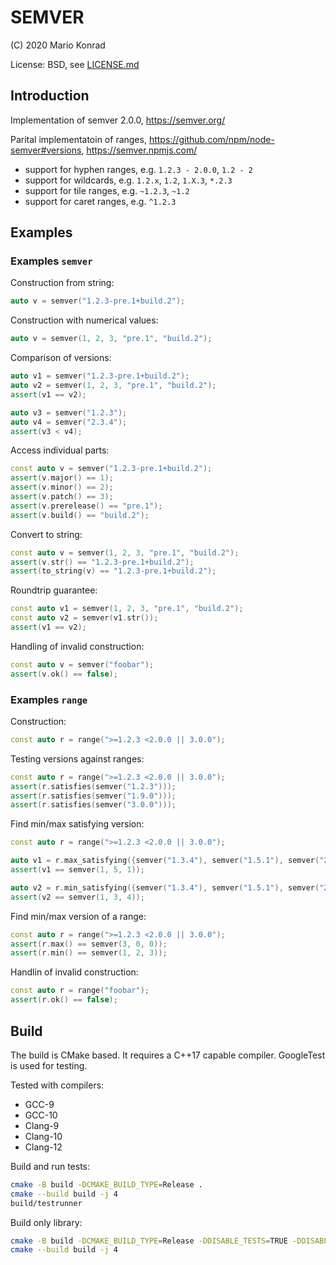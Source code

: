 # SEMVER

(C) 2020 Mario Konrad

License: BSD, see [LICENSE.md](LICENSE.md)


## Introduction

Implementation of semver 2.0.0, https://semver.org/

Parital implementatoin of ranges, https://github.com/npm/node-semver#versions, https://semver.npmjs.com/
- support for hyphen ranges, e.g. `1.2.3 - 2.0.0`, `1.2 - 2`
- support for wildcards, e.g. `1.2.x`, `1.2`, `1.X.3`, `*.2.3`
- support for tile ranges, e.g. `~1.2.3`, `~1.2`
- support for caret ranges, e.g. `^1.2.3`


## Examples
### Examples `semver`

Construction from string:
```cpp
auto v = semver("1.2.3-pre.1+build.2");
```

Construction with numerical values:
```cpp
auto v = semver(1, 2, 3, "pre.1", "build.2");
```

Comparison of versions:
```cpp
auto v1 = semver("1.2.3-pre.1+build.2");
auto v2 = semver(1, 2, 3, "pre.1", "build.2");
assert(v1 == v2);

auto v3 = semver("1.2.3");
auto v4 = semver("2.3.4");
assert(v3 < v4);
```

Access individual parts:
```cpp
const auto v = semver("1.2.3-pre.1+build.2");
assert(v.major() == 1);
assert(v.minor() == 2);
assert(v.patch() == 3);
assert(v.prerelease() == "pre.1");
assert(v.build() == "build.2");
```

Convert to string:
```cpp
const auto v = semver(1, 2, 3, "pre.1", "build.2");
assert(v.str() == "1.2.3-pre.1+build.2");
assert(to_string(v) == "1.2.3-pre.1+build.2");
```

Roundtrip guarantee:
```cpp
const auto v1 = semver(1, 2, 3, "pre.1", "build.2");
const auto v2 = semver(v1.str());
assert(v1 == v2);
```

Handling of invalid construction:
```cpp
const auto v = semver("foobar");
assert(v.ok() == false);
```


### Examples `range`

Construction:
```cpp
const auto r = range(">=1.2.3 <2.0.0 || 3.0.0");
```

Testing versions against ranges:
```cpp
const auto r = range(">=1.2.3 <2.0.0 || 3.0.0");
assert(r.satisfies(semver("1.2.3")));
assert(r.satisfies(semver("1.9.0")));
assert(r.satisfies(semver("3.0.0")));
```

Find min/max satisfying version:
```cpp
const auto r = range(">=1.2.3 <2.0.0 || 3.0.0");

auto v1 = r.max_satisfying({semver("1.3.4"), semver("1.5.1"), semver("2.3.0")});
assert(v1 == semver(1, 5, 1));

auto v2 = r.min_satisfying({semver("1.3.4"), semver("1.5.1"), semver("2.3.0")});
assert(v2 == semver(1, 3, 4));
```

Find min/max version of a range:
```cpp
const auto r = range(">=1.2.3 <2.0.0 || 3.0.0");
assert(r.max() == semver(3, 0, 0));
assert(r.min() == semver(1, 2, 3));
```

Handlin of invalid construction:
```cpp
const auto r = range("foobar");
assert(r.ok() == false);
```


## Build

The build is CMake based. It requires a C++17 capable compiler.
GoogleTest is used for testing.

Tested with compilers:
- GCC-9
- GCC-10
- Clang-9
- Clang-10
- Clang-12

Build and run tests:
```bash
cmake -B build -DCMAKE_BUILD_TYPE=Release .
cmake --build build -j 4
build/testrunner
```

Build only library:
```bash
cmake -B build -DCMAKE_BUILD_TYPE=Release -DDISABLE_TESTS=TRUE -DDISABLE_EXAMPLES=TRUE .
cmake --build build -j 4
```


